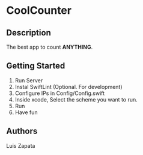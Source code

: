 # CoolCounter

## Description
The best app to count **ANYTHING**.

## Getting Started

1. Run Server
2. Instal SwiftLint (Optional. For development)
3. Configure IPs in Config/Config.swift
4. Inside xcode, Select the scheme you want to run.
5. Run
6. Have fun

## Authors

Luis Zapata
